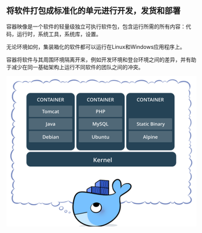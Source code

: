 ## 将软件打包成标准化的单元进行开发，发货和部署



容器映像是一个软件的轻量级独立可执行软件包，包含运行所需的所有内容：代码，运行时，系统工具，系统库，设置。

无论环境如何，集装箱化的软件都可以运行在Linux和Windows应用程序上。

容器将软件与其周围环境隔离开来，例如开发环境和登台环境之间的差异，并有助于减少在同一基础架构上运行不同软件的团队之间的冲突。



![-w150](/assets/about-docker.png)





